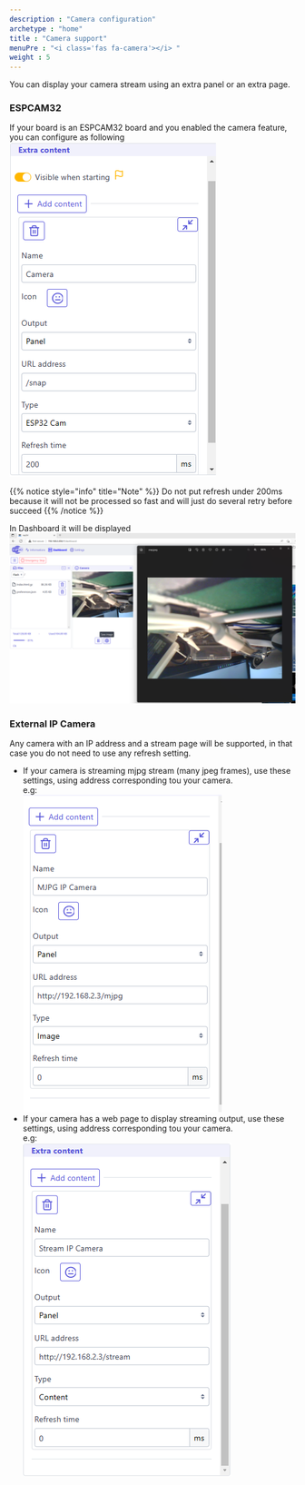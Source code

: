 ```yaml
---
description : "Camera configuration"
archetype : "home"
title : "Camera support"
menuPre : "<i class='fas fa-camera'></i> "
weight : 5
---
```


You can display your camera stream using an extra panel or an extra page.

### ESPCAM32
If your board is an ESPCAM32 board and you enabled the camera feature, you can configure as following
![image](camera_extra_panel.png?width=400px)

{{% notice style="info" title="Note"  %}}
Do not put refresh under 200ms because it will not be processed so fast and will just do several retry before succeed
{{% /notice %}}

In Dashboard it will be displayed 
![image](camera.png?width=400px)

### External IP Camera
Any camera with an IP address and a stream page will be supported, in that case you do not need to use any refresh setting.   
* If your camera is streaming mjpg stream (many jpeg frames), use these settings, using address corresponding tou your camera.   
e.g:   
![image](mjpg.png?width=400px)
* If your camera has a web page to display streaming output, use these settings,  using address corresponding tou your camera.   
e.g:   
![image](streaming_camera.png?width=400px)
